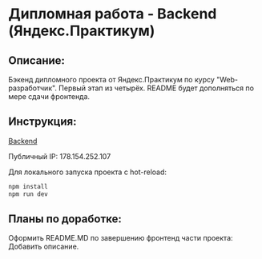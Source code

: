 # Дипломная работа - Backend (Яндекс.Практикум)

## **Описание:**

Бэкенд дипломного проекта от Яндекс.Практикум по курсу "Web-разработчик". Первый этап из четырёх. README будет дополняться по мере сдачи фронтенда.

## **Инструкция:**

[Backend](https://api.diploma.nikogriffs.nomoredomains.monster)

Публичный IP: 178.154.252.107

Для локального запуска проекта с hot-reload:

```sh
npm install
npm run dev
```

## **Планы по доработке:**

Оформить README.MD по завершению фронтенд части проекта: Добавить описание.

